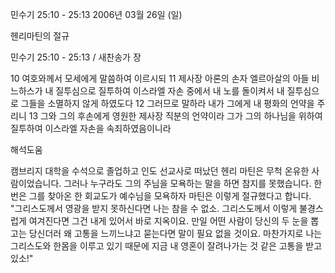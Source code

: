 민수기 25:10 - 25:13 
2006년 03월 26일 (일)

헨리마틴의 절규



민수기 25:10 - 25:13 / 새찬송가  장


10 여호와께서 모세에게 말씀하여 이르시되 11 제사장 아론의 손자 엘르아살의 아들 비느하스가 내 질투심으로 질투하여 이스라엘 자손 중에서 내 노를 돌이켜서 내 질투심으로 그들을 소멸하지 않게 하였도다 12 그러므로 말하라 내가 그에게 내 평화의 언약을 주리니 13 그와 그의 후손에게 영원한 제사장 직분의 언약이라 그가 그의 하나님을 위하여 질투하여 이스라엘 자손을 속죄하였음이니라

해석도움





캠브리지 대학을 수석으로 졸업하고 인도 선교사로 떠났던 헨리 마틴은 
무척 온유한 사람이었습니다. 
그러나 누구라도 그의 주님을 모욕하는 말을 하면 참지를 못했습니다. 
한번은 그를 찾아온 한 회교도가 예수님을 모욕하자 마틴은 이렇게 절규했다고 합니다. 
"그리스도께서 영광을 받지 못하신다면 나는 참을 수 없소. 
그리스도께서 이렇게 불경스럽게 여겨진다면 그건 내게 있어서 바로 지옥이요. 
만일 어떤 사람이 당신의 두 눈을 뽑고는 
당신더러 왜 고통을 느끼느냐고 묻는다면 말이 필요 없을 것이요. 
마찬가지로 나는 그리스도와 한몸을 이루고 있기 때문에 
지금 내 영혼이 잘려나가는 것 같은 고통을 받고 있소!"